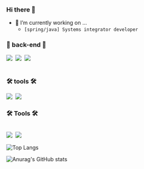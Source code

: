 ### Hi there 👋


- 🔭 I’m currently working on ...
  - ```[spring/java] Systems integrator developer```

<h3 align="left"> 👀 back-end 👀 </h3>
<div align="left">
  <img src="https://img.shields.io/badge/spring%20boot-008000.svg?style=for-the-badge&logo=spring&logoColor=white"/>&nbsp
  <img src="https://img.shields.io/badge/spring%20security-008000.svg?style=for-the-badge&logo=spring&logoColor=white"/>&nbsp
  <img src="https://img.shields.io/badge/spring%20data%20jpa-008000.svg?style=for-the-badge&logo=spring&logoColor=white"/>&nbsp
</div>

<br>

<h3 align="left"> 🛠 tools 🛠 </h3>
<div align="left">
  <img src="https://img.shields.io/badge/docker-008000.svg?style=for-the-badge&logo=docker&logoColor=white"/>&nbsp
  <img src="https://img.shields.io/badge/git-008000.svg?style=for-the-badge&logo=git&logoColor=white"/>&nbsp
</div>

<h3 align="left">🛠 Tools 🛠</h3>
<div align="left">

</div>

<div align="left">

</div>

<br>

<div align="left">
  <img src="https://img.shields.io/badge/VSCode-2C2C32.svg?style=for-the-badge&logo=visual-studio-code&logoColor=22ABF3" />&nbsp
  <img src="https://img.shields.io/badge/jupyter-2C2C32.svg?style=for-the-badge&logo=jupyter&logoColor=F37726" />&nbsp
</div>


![Top Langs](https://github-readme-stats.vercel.app/api/top-langs/?username=AngryPig123&layout=compact)

![Anurag's GitHub stats](https://github-readme-stats.vercel.app/api?username=AngryPig123&show_icons=true&theme=radical)
